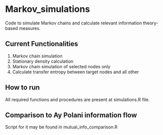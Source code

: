 # Markov_simulations
Code to simulate Markov chains and calculate relevant information theory-based measures. 

## Current Functionalities
1. Markov chain simulation
2. Stationary density calculation
3. Markov chain simulation of selected nodes only
4. Calculate transfer entropy between target nodes and all other

## How to run
All required functions and procedures are present at simulations.R file. 

## Comparison to Ay Polani information flow 
Script for it may be found in mutual_info_comparison.R






